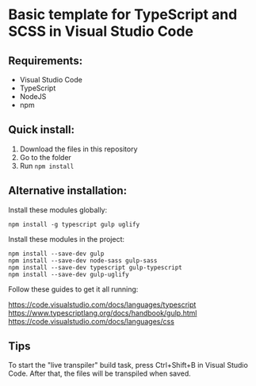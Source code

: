 # Basic template for TypeScript and SCSS in Visual Studio Code

## Requirements:

- Visual Studio Code
- TypeScript
- NodeJS
- npm

## Quick install:

1. Download the files in this repository
2. Go to the folder
3. Run `npm install`

## Alternative installation:

Install these modules globally:

    npm install -g typescript gulp uglify

Install these modules in the project:

    npm install --save-dev gulp
    npm install --save-dev node-sass gulp-sass
    npm install --save-dev typescript gulp-typescript
    npm install --save-dev gulp-uglify

Follow these guides to get it all running:

https://code.visualstudio.com/docs/languages/typescript
https://www.typescriptlang.org/docs/handbook/gulp.html
https://code.visualstudio.com/docs/languages/css

## Tips

To start the "live transpiler" build task, press Ctrl+Shift+B in Visual Studio Code.
After that, the files will be transpiled when saved.
